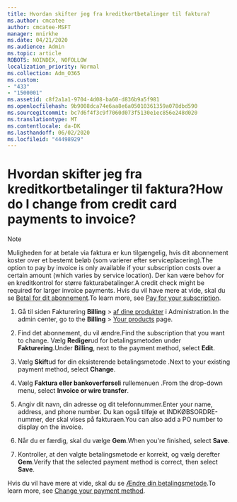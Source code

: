 ```yaml
---
title: Hvordan skifter jeg fra kreditkortbetalinger til faktura?
ms.author: cmcatee
author: cmcatee-MSFT
manager: mnirkhe
ms.date: 04/21/2020
ms.audience: Admin
ms.topic: article
ROBOTS: NOINDEX, NOFOLLOW
localization_priority: Normal
ms.collection: Adm_O365
ms.custom:
- "433"
- "1500001"
ms.assetid: c8f2a1a1-9704-4d08-ba60-d836b9a5f981
ms.openlocfilehash: 9b9008dca74e6aa8e6a05010361359a078dbd590
ms.sourcegitcommit: bc7d6f4f3c9f7060d073f5130e1ec856e248d020
ms.translationtype: MT
ms.contentlocale: da-DK
ms.lasthandoff: 06/02/2020
ms.locfileid: "44498929"
---
```

# <a name="how-do-i-change-from-credit-card-payments-to-invoice"></a><span data-ttu-id="5e83d-102">Hvordan skifter jeg fra kreditkortbetalinger til faktura?</span><span class="sxs-lookup"><span data-stu-id="5e83d-102">How do I change from credit card payments to invoice?</span></span>

> [!NOTE]
> <span data-ttu-id="5e83d-103">Muligheden for at betale via faktura er kun tilgængelig, hvis dit abonnement koster over et bestemt beløb (som varierer efter serviceplacering).</span><span class="sxs-lookup"><span data-stu-id="5e83d-103">The option to pay by invoice is only available if your subscription costs over a certain amount (which varies by service location).</span></span> <span data-ttu-id="5e83d-104">Der kan være behov for en kreditkontrol for større fakturabetalinger.</span><span class="sxs-lookup"><span data-stu-id="5e83d-104">A credit check might be required for larger invoice payments.</span></span> <span data-ttu-id="5e83d-105">Hvis du vil have mere at vide, skal du se [Betal for dit abonnement](https://docs.microsoft.com/microsoft-365/commerce/billing-and-payments/pay-for-your-subscription).</span><span class="sxs-lookup"><span data-stu-id="5e83d-105">To learn more, see [Pay for your subscription](https://docs.microsoft.com/microsoft-365/commerce/billing-and-payments/pay-for-your-subscription).</span></span>

1. <span data-ttu-id="5e83d-106">Gå til siden Fakturering **Billing**  >  [af dine produkter](https://go.microsoft.com/fwlink/p/?linkid=842054) i Administration.</span><span class="sxs-lookup"><span data-stu-id="5e83d-106">In the admin center, go to the **Billing** > [Your products](https://go.microsoft.com/fwlink/p/?linkid=842054) page.</span></span>

2. <span data-ttu-id="5e83d-107">Find det abonnement, du vil ændre.</span><span class="sxs-lookup"><span data-stu-id="5e83d-107">Find the subscription that you want to change.</span></span> <span data-ttu-id="5e83d-108">Vælg **Rediger**ud for betalingsmetoden under **Fakturering**.</span><span class="sxs-lookup"><span data-stu-id="5e83d-108">Under **Billing**, next to the payment method, select **Edit**.</span></span>

3. <span data-ttu-id="5e83d-109">Vælg **Skift**ud for din eksisterende betalingsmetode .</span><span class="sxs-lookup"><span data-stu-id="5e83d-109">Next to your existing payment method, select **Change**.</span></span>

4. <span data-ttu-id="5e83d-110">Vælg **Faktura eller bankoverførsel**i rullemenuen .</span><span class="sxs-lookup"><span data-stu-id="5e83d-110">From the drop-down menu, select **Invoice or wire transfer**.</span></span>

5. <span data-ttu-id="5e83d-111">Angiv dit navn, din adresse og dit telefonnummer.</span><span class="sxs-lookup"><span data-stu-id="5e83d-111">Enter your name, address, and phone number.</span></span> <span data-ttu-id="5e83d-112">Du kan også tilføje et INDKØBSORDRE-nummer, der skal vises på fakturaen.</span><span class="sxs-lookup"><span data-stu-id="5e83d-112">You can also add a PO number to display on the invoice.</span></span>

6. <span data-ttu-id="5e83d-113">Når du er færdig, skal du vælge **Gem**.</span><span class="sxs-lookup"><span data-stu-id="5e83d-113">When you're finished, select **Save**.</span></span>

7. <span data-ttu-id="5e83d-114">Kontroller, at den valgte betalingsmetode er korrekt, og vælg derefter **Gem**.</span><span class="sxs-lookup"><span data-stu-id="5e83d-114">Verify that the selected payment method is correct, then select **Save**.</span></span>

<span data-ttu-id="5e83d-115">Hvis du vil have mere at vide, skal du se [Ændre din betalingsmetode](https://docs.microsoft.com/microsoft-365/commerce/billing-and-payments/change-payment-method).</span><span class="sxs-lookup"><span data-stu-id="5e83d-115">To learn more, see [Change your payment method](https://docs.microsoft.com/microsoft-365/commerce/billing-and-payments/change-payment-method).</span></span>